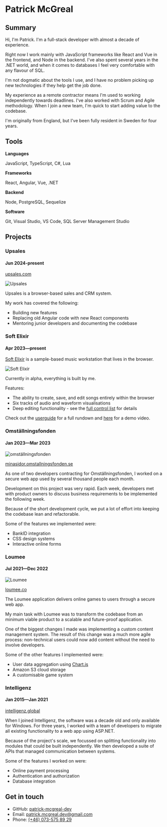 # Patrick McGreal

## Summary

Hi, I'm Patrick. I'm a full-stack developer with almost a decade of experience.

Right now I work mainly with JavaScript frameworks like React and Vue in the frontend, and Node in the backend. I've also spent several years in the .NET world, and when it comes to databases I feel very comfortable with any flavour of SQL.

I'm not dogmatic about the tools I use, and I have no problem picking up new technologies if they help get the job done.

My experience as a remote contractor means I'm used to working independently towards deadlines. I've also worked with Scrum and Agile methodology. When I join a new team, I'm quick to start adding value to the codebase.

I'm originally from England, but I've been fully resident in Sweden for four years.

## Tools

**Languages**

JavaScript, TypeScript, C#, Lua

**Frameworks**

React, Angular, Vue, .NET

**Backend**

Node, PostgreSQL, Sequelize

**Software**

Git, Visual Studio, VS Code, SQL Server Management Studio

## Projects

### Upsales
#### Jun 2024-present

[upsales.com](https://upsales.com)

![Upsales](./images/upsales.webp)

Upsales is a browser-based sales and CRM system.

My work has covered the following:

- Building new features
- Replacing old Angular code with new React components
- Mentoring junior developers and documenting the codebase

### Soft Elixir
#### Apr 2023—present

[Soft Elixir](https://softelixir.app) is a sample-based music workstation that lives in the browser.

![Soft Elixir](./images/soft-elixir.png)

Currently in alpha, everything is built by me.

Features:

- The ability to create, save, and edit songs entirely within the browser
- Six tracks of audio and waveform visualisations
- Deep editing functionality - see the [full control list](https://softelixir.app/control-list.html) for details

Check out the [userguide](https://softelixir.app/userguide) for a full rundown and [here](https://www.youtube.com/watch?v=NK4cvYAqNCU) for a demo video.

### Omställningsfonden
#### Jan 2023—Mar 2023

![omställningsfonden](./images/omstallningsfonden.png)

[minasidor.omstallningsfonden.se](https://minasidor.omstallningsfonden.se/logga-in)

As one of two developers contracting for Omställningsfonden, I worked on a secure web app used by several thousand people each month.

Development on this project was very rapid. Each week, developers met with product owners to discuss business requirements to be implemented the following week.

Because of the short development cycle, we put a lot of effort into keeping the codebase lean and refactorable.

Some of the features we implemented were:

- BankID integration
- CSS design systems
- Interactive online forms

### Loumee
#### Jul 2021—Dec 2022

![Loumee](./images/loumee.png)

[loumee.co](https://www.loumee.co/)

The Loumee application delivers online games to users through a secure web app.

My main task with Loumee was to transform the codebase from an minimum viable product to a scalable and future-proof application.

One of the biggest changes I made was implementing a custom content management system. The result of this change was a much more agile process: non-technical users could now add content without the need to involve developers.

Some of the other features I implemented were:

- User data aggregation using [Chart.js](https://www.chartjs.org/)
- Amazon S3 cloud storage
- A customisable game system

### Intelligenz
#### Jan 2015—Jan 2021

[intelligenz.global](https://www.intelligenz.global/)

When I joined Intelligenz, the software was a decade old and only available for Windows. For three years, I worked with a team of developers to migrate all existing functionality to a web app using ASP.NET.

Because of the project's scale, we focussed on splitting functionality into modules that could be built independently. We then developed a suite of APIs that managed communication between systems.

Some of the features I worked on were:

- Online payment processing
- Authentication and authorization
- Database integration

## Get in touch

- GitHub: [patrick-mcgreal-dev](https://github.com/patrick-mcgreal-dev)
- Email: [patrick.mcgreal.dev@gmail.com](mailto:patrick.mcgreal.dev@gmail.com)
- Phone: [(+46) 073-575 89 29](tel:+46735758929)